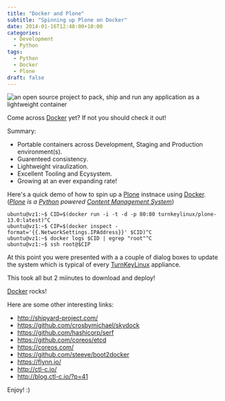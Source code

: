 ```yaml
---
title: "Docker and Plone"
subtitle: "Spinning up Plone on Docker"
date: 2014-01-16T12:48:00+10:00
categories:
  - Development
  - Python
tags:
  - Python
  - Docker
  - Plone
draft: false
---
```


![an open source project to pack, ship and run any application as a lightweight container](/images/docker.png)

Come across [Docker](http://docker.io/) yet? If not you should check it out!

Summary:

- Portable containers across Development, Staging and Production
  environment(s).
- Guarenteed consistency.
- Lightweight viraulization.
- Excellent Tooling and Ecysystem.
- Growing at an ever expanding rate!

Here's a quick demo of how to spin up a [Plone](http://plone.org/)
instnace using [Docker](http://docker.io/). (*[Plone](http://plone.org/)
is a [Python](http://www.python.org/) powered [Content Management
System](http://en.wikipedia.org/wiki/Content_management_system)*)

```#!bash
ubuntu@vz1:~$ CID=$(docker run -i -t -d -p 80:80 turnkeylinux/plone-13.0:latest)^C
ubuntu@vz1:~$ CIP=$(docker inspect -format='{{.NetworkSettings.IPAddress}}' $CID)^C
ubuntu@vz1:~$ docker logs $CID | egrep "root"^C
ubuntu@vz1:~$ ssh root@$CIP
```

At this point you were presented with a a couple of dialog boxes to
update the system which is typical of every
[TurnKeyLinux](http://www.turnkeylinux.org/) appliance.

This took all but 2 miinutes to download and deploy!

[Docker](http://docker.io/) rocks!

Here are some other interesting links:

- http://shipyard-project.com/
- https://github.com/crosbymichael/skydock
- https://github.com/hashicorp/serf
- https://github.com/coreos/etcd
- https://coreos.com/
- https://github.com/steeve/boot2docker
- https://flynn.io/
- http://ctl-c.io/
- http://blog.ctl-c.io/?p=41

Enjoy! :)

